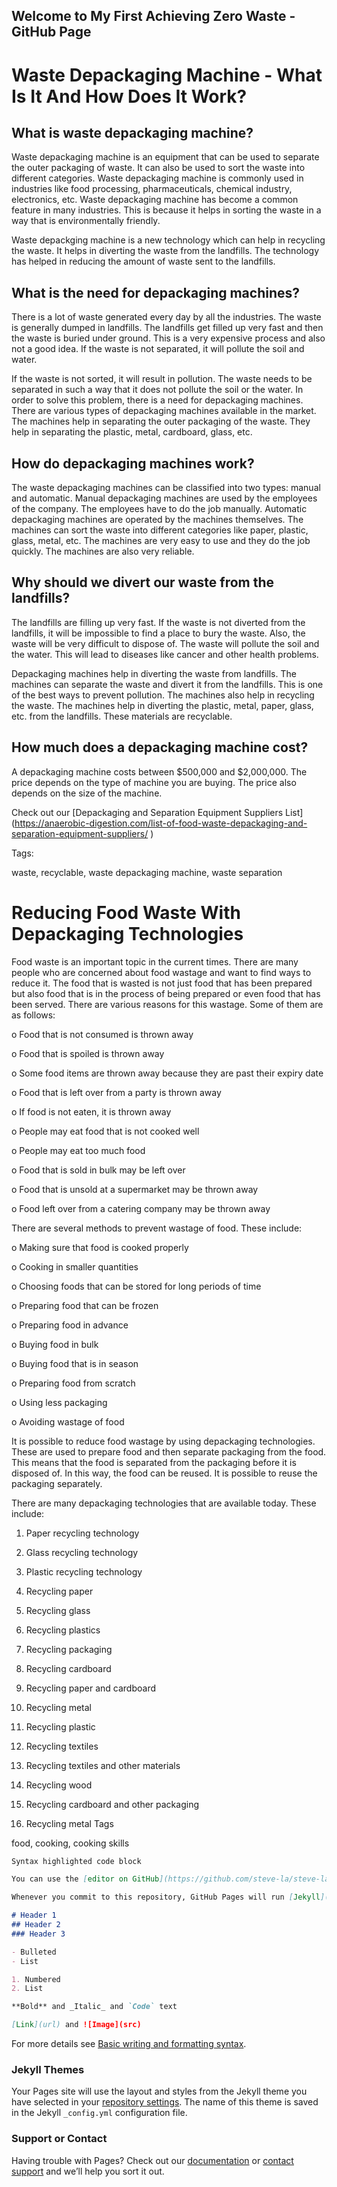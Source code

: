 ## Welcome to My First Achieving Zero Waste - GitHub Page

# Waste Depackaging Machine - What Is It And How Does It Work?

## What is waste depackaging machine?

Waste depackaging machine is an equipment that can be used to separate the outer packaging of waste. It can also be used to sort the waste into different categories. Waste depackaging machine is commonly used in industries like food processing, pharmaceuticals, chemical industry, electronics, etc. Waste depackaging machine has become a common feature in many industries. This is because it helps in sorting the waste in a way that is environmentally friendly.

Waste depackging machine is a new technology which can help in recycling the waste. It helps in diverting the waste from the landfills. The technology has helped in reducing the amount of waste sent to the landfills.

## What is the need for depackaging machines?

There is a lot of waste generated every day by all the industries. The waste is generally dumped in landfills. The landfills get filled up very fast and then the waste is buried under ground. This is a very expensive process and also not a good idea. If the waste is not separated, it will pollute the soil and water.

If the waste is not sorted, it will result in pollution. The waste needs to be separated in such a way that it does not pollute the soil or the water. In order to solve this problem, there is a need for depackaging machines. There are various types of depackaging machines available in the market. The machines help in separating the outer packaging of the waste. They help in separating the plastic, metal, cardboard, glass, etc.

## How do depackaging machines work?

The waste depackaging machines can be classified into two types: manual and automatic. Manual depackaging machines are used by the employees of the company. The employees have to do the job manually. Automatic depackaging machines are operated by the machines themselves. The machines can sort the waste into different categories like paper, plastic, glass, metal, etc. The machines are very easy to use and they do the job quickly. The machines are also very reliable.

## Why should we divert our waste from the landfills?

The landfills are filling up very fast. If the waste is not diverted from the landfills, it will be impossible to find a place to bury the waste. Also, the waste will be very difficult to dispose of. The waste will pollute the soil and the water. This will lead to diseases like cancer and other health problems.

Depackaging machines help in diverting the waste from landfills. The machines can separate the waste and divert it from the landfills. This is one of the best ways to prevent pollution. The machines also help in recycling the waste. The machines help in diverting the plastic, metal, paper, glass, etc. from the landfills. These materials are recyclable.

## How much does a depackaging machine cost?

A depackaging machine costs between $500,000 and $2,000,000. The price depends on the type of machine you are buying. The price also depends on the size of the machine. 

Check out our [Depackaging and Separation Equipment Suppliers List] (https://anaerobic-digestion.com/list-of-food-waste-depackaging-and-separation-equipment-suppliers/ )

Tags:

waste, recyclable, waste depackaging machine, waste separation

# Reducing Food Waste With Depackaging Technologies

Food waste is an important topic in the current times. There are many people who are concerned about food wastage and want to find ways to reduce it. The food that is wasted is not just food that has been prepared but also food that is in the process of being prepared or even food that has been served. There are various reasons for this wastage. Some of them are as follows:

o Food that is not consumed is thrown away

o Food that is spoiled is thrown away

o Some food items are thrown away because they are past their expiry date

o Food that is left over from a party is thrown away

o If food is not eaten, it is thrown away

o People may eat food that is not cooked well

o People may eat too much food

o Food that is sold in bulk may be left over

o Food that is unsold at a supermarket may be thrown away

o Food left over from a catering company may be thrown away

There are several methods to prevent wastage of food. These include:

o Making sure that food is cooked properly

o Cooking in smaller quantities

o Choosing foods that can be stored for long periods of time

o Preparing food that can be frozen

o Preparing food in advance

o Buying food in bulk

o Buying food that is in season

o Preparing food from scratch

o Using less packaging

o Avoiding wastage of food

It is possible to reduce food wastage by using depackaging technologies. These are used to prepare food and then separate packaging from the food. This means that the food is separated from the packaging before it is disposed of. In this way, the food can be reused. It is possible to reuse the packaging separately.

There are many depackaging technologies that are available today. These include:

1. Paper recycling technology

2. Glass recycling technology

3. Plastic recycling technology

4. Recycling paper

5. Recycling glass

6. Recycling plastics

7. Recycling packaging

8. Recycling cardboard

9. Recycling paper and cardboard

10. Recycling metal

11. Recycling plastic

12. Recycling textiles

13. Recycling textiles and other materials

14. Recycling wood

15. Recycling cardboard and other packaging

16. Recycling metal
Tags

food, cooking, cooking skills

```markdown
Syntax highlighted code block

You can use the [editor on GitHub](https://github.com/steve-la/steve-la/edit/main/README.md) to maintain and preview the content for your website in Markdown files.

Whenever you commit to this repository, GitHub Pages will run [Jekyll](https://jekyllrb.com/) to rebuild the pages in your site, from the content in your Markdown files.

# Header 1
## Header 2
### Header 3

- Bulleted
- List

1. Numbered
2. List

**Bold** and _Italic_ and `Code` text

[Link](url) and ![Image](src)
```

For more details see [Basic writing and formatting syntax](https://docs.github.com/en/github/writing-on-github/getting-started-with-writing-and-formatting-on-github/basic-writing-and-formatting-syntax).

### Jekyll Themes

Your Pages site will use the layout and styles from the Jekyll theme you have selected in your [repository settings](https://github.com/steve-la/steve-la/settings/pages). The name of this theme is saved in the Jekyll `_config.yml` configuration file.

### Support or Contact

Having trouble with Pages? Check out our [documentation](https://docs.github.com/categories/github-pages-basics/) or [contact support](https://support.github.com/contact) and we’ll help you sort it out.
